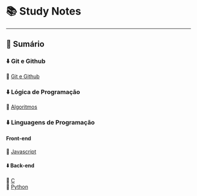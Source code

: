 # :books: Study Notes
-------------------------------------------------------
## :bookmark_tabs: Sumário

### :arrow_down: Git e Github
:small_blue_diamond: [Git e Github](https://github.com/levxyca/studynotes/blob/master/Git%20e%20Github/git-github.md)

### :arrow_down: Lógica de Programação
:small_blue_diamond: [Algoritmos](https://github.com/levxyca/studynotes/blob/master/L%C3%B3gica%20de%20Programa%C3%A7%C3%A3o/Algoritmos.md)

### :arrow_down: Linguagens de Programação
#### Front-end
:small_blue_diamond: [Javascript](https://github.com/levxyca/studynotes/blob/master/Linguagens%20de%20Programa%C3%A7%C3%A3o/javascript.md)

#### :arrow_down: Back-end
:small_blue_diamond: [C](https://github.com/levxyca/studynotes/blob/master/Linguagens%20de%20Programa%C3%A7%C3%A3o/C.md)  
:small_blue_diamond: [Python](https://github.com/levxyca/studynotes/blob/master/Linguagens%20de%20Programa%C3%A7%C3%A3o/python.md)
